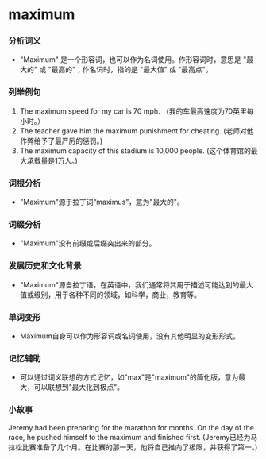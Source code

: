 # maximum

### 分析词义

  

*   "Maximum" 是一个形容词，也可以作为名词使用。作形容词时，意思是 "最大的" 或 "最高的"；作名词时，指的是 "最大值" 或 "最高点"。

  

### 列举例句

  

1.  The maximum speed for my car is 70 mph. （我的车最高速度为70英里每小时。）
2.  The teacher gave him the maximum punishment for cheating. (老师对他作弊给予了最严厉的惩罚。)
3.  The maximum capacity of this stadium is 10,000 people. (这个体育馆的最大承载量是1万人。)

  

### 词根分析

  

*   "Maximum"源于拉丁词“maximus”，意为"最大的"。

  

### 词缀分析

  

*   "Maximum"没有前缀或后缀突出来的部分。

  

### 发展历史和文化背景

  

*   "Maximum"源自拉丁语，在英语中，我们通常将其用于描述可能达到的最大值或级别，用于各种不同的领域，如科学，商业，教育等。

  

### 单词变形

  

*   Maximum自身可以作为形容词或名词使用，没有其他明显的变形形式。

  

### 记忆辅助

  

*   可以通过词义联想的方式记忆，如"max"是"maximum"的简化版，意为最大，可以联想到"最大化到极点"。

  

### 小故事

  

Jeremy had been preparing for the marathon for months. On the day of the race, he pushed himself to the maximum and finished first. (Jeremy已经为马拉松比赛准备了几个月。在比赛的那一天，他将自己推向了极限，并获得了第一。)
